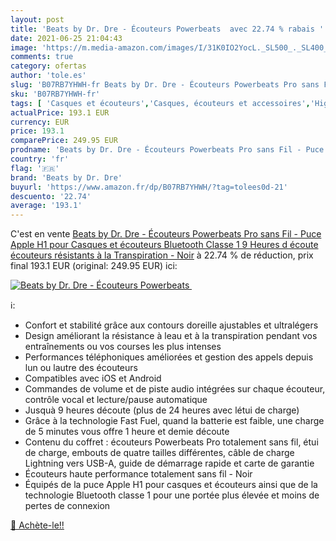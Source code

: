 ```yaml
---
layout: post
title: 'Beats by Dr. Dre - Écouteurs Powerbeats  avec 22.74 % rabais '
date: 2021-06-25 21:04:43
image: 'https://m.media-amazon.com/images/I/31K0IO2YocL._SL500_._SL400_.jpg'
comments: true
category: ofertas
author: 'tole.es'
slug: 'B07RB7YHWH-fr Beats by Dr. Dre - Écouteurs Powerbeats Pro sans Fil -...'
sku: 'B07RB7YHWH-fr'
tags: [ 'Casques et écouteurs','Casques, écouteurs et accessoires','High-Tech','beats by dr. dre', ]
actualPrice: 193.1 EUR
currency: EUR
price: 193.1
comparePrice: 249.95 EUR
prodname: 'Beats by Dr. Dre - Écouteurs Powerbeats Pro sans Fil - Puce Apple H1 pour Casques et écouteurs  Bluetooth Classe 1  9 Heures d écoute  écouteurs résistants à la Transpiration - Noir'
country: 'fr'
flag: '🇫🇷'
brand: 'Beats by Dr. Dre'
buyurl: 'https://www.amazon.fr/dp/B07RB7YHWH/?tag=tolees0d-21'
descuento: '22.74'
average: '193.1'
---
```


C'est en vente [Beats by Dr. Dre - Écouteurs Powerbeats Pro sans Fil - Puce Apple H1 pour Casques et écouteurs  Bluetooth Classe 1  9 Heures d écoute  écouteurs résistants à la Transpiration - Noir](https://www.amazon.fr/dp/B07RB7YHWH/?tag=tolees0d-21)  à  22.74 % de réduction, prix final  193.1 EUR (original: 249.95 EUR) ici:

[![Beats by Dr. Dre - Écouteurs Powerbeats ](https://m.media-amazon.com/images/I/31K0IO2YocL._SL500_._SL400_.jpg)](https://www.amazon.fr/dp/B07RB7YHWH/?tag=tolees0d-21)

ℹ️:

- Confort et stabilité grâce aux contours doreille ajustables et ultralégers
- Design améliorant la résistance à leau et à la transpiration pendant vos entraînements ou vos courses les plus intenses
- Performances téléphoniques améliorées et gestion des appels depuis lun ou lautre des écouteurs
- Compatibles avec iOS et Android
- Commandes de volume et de piste audio intégrées sur chaque écouteur, contrôle vocal et lecture/pause automatique
- Jusquà 9 heures découte (plus de 24 heures avec létui de charge)
- Grâce à la technologie Fast Fuel, quand la batterie est faible, une charge de 5 minutes vous offre 1 heure et demie découte
- Contenu du coffret : écouteurs Powerbeats Pro totalement sans fil, étui de charge, embouts de quatre tailles différentes, câble de charge Lightning vers USB-A, guide de démarrage rapide et carte de garantie
- Écouteurs haute performance totalement sans fil - Noir
- Équipés de la puce Apple H1 pour casques et écouteurs ainsi que de la technologie Bluetooth classe 1 pour une portée plus élevée et moins de pertes de connexion

[🛒 Achète-le!!](https://www.amazon.fr/dp/B07RB7YHWH/?tag=tolees0d-21)
